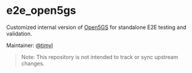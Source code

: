 # e2e_open5gs

Customized internal version of [Open5GS](https://github.com/open5gs/open5gs) for standalone E2E testing and validation.

Maintainer: [@timyl](https://github.com/timyl)

> Note: This repository is not intended to track or sync upstream changes.

